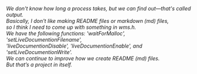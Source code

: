 *We don't know how long a process takes, but we can find out—that's called output.<br/>
Basically, I don't like making README files or markdown (md) files,<br/>
so I think I need to come up with something in wms.h.<br/>
We have the following functions: 'waitForMalloc', 'setLiveDocumentionFilename',<br/>
'liveDocumentionDisable', 'liveDocumentionEnable', and 'setLiveDocumentionWrite'.<br/>
We can continue to improve how we create README (md) files.<br/>
But that’s a project in itself.*<br/><br/>

